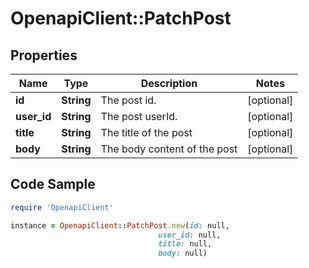 # OpenapiClient::PatchPost

## Properties

Name | Type | Description | Notes
------------ | ------------- | ------------- | -------------
**id** | **String** | The post id. | [optional] 
**user_id** | **String** | The post userId. | [optional] 
**title** | **String** | The title of the post | [optional] 
**body** | **String** | The body content of the post | [optional] 

## Code Sample

```ruby
require 'OpenapiClient'

instance = OpenapiClient::PatchPost.new(id: null,
                                 user_id: null,
                                 title: null,
                                 body: null)
```


